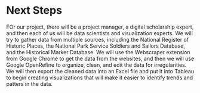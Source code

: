 # Next Steps

FOr our project, there will be a project manager, a digital scholarship expert, and then each of us will be data scientists and visualization experts. We will try to gather data from multiple sources, including the National Register of Historic Places, the National Park Service Soldiers and Sailors Database, and the Historical Marker Database. We will use the Webscraper extension from Google Chrome to get the data from the websites, and then we will use Google OpenRefine to organize, clean, and edit the data for irregularities. We will then export the cleaned data into an Excel file and put it into Tableau to begin creating visualizations that will make it easier to identify trends and patters in the data.
